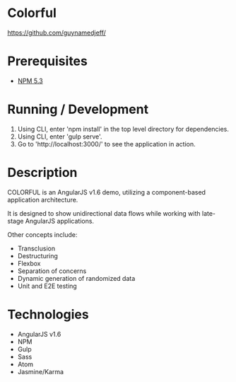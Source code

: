 # Colorful

https://github.com/guynamedjeff/

# Prerequisites

* [NPM 5.3](https://www.npmjs.com/package/download)

# Running / Development

1. Using CLI, enter 'npm install' in the top level directory for dependencies.
2. Using CLI, enter 'gulp serve'.
3. Go to 'http://localhost:3000/' to see the application in action.

# Description

COLORFUL is an AngularJS v1.6 demo, utilizing a component-based application architecture.

It is designed to show unidirectional data flows while working with late-stage AngularJS applications.

Other concepts include:

* Transclusion
* Destructuring
* Flexbox
* Separation of concerns
* Dynamic generation of randomized data
* Unit and E2E testing

# Technologies

* AngularJS v1.6
* NPM
* Gulp
* Sass
* Atom
* Jasmine/Karma
